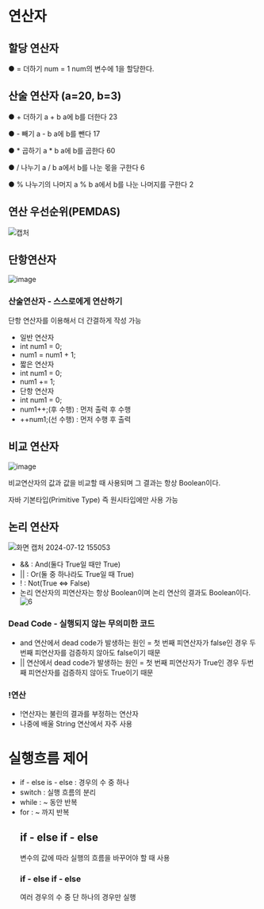 # 연산자
## 할당 연산자
● = 더하기 num = 1 num의 변수에 1을 할당한다.
## 산술 연산자 (a=20, b=3)
● + 더하기 a + b a에 b를 더한다 23

● - 빼기 a - b a에 b를 뺀다 17

● * 곱하기 a * b a에 b를 곱한다 60

● / 나누기 a / b a에서 b를 나눈 몫을 구한다 6

● % 나누기의 나머지 a % b a에서 b를 나눈 나머지를 구한다 2
## 연산 우선순위(PEMDAS)
![캡처](https://github.com/user-attachments/assets/130ae00a-fa67-4a8e-ac54-386c135223f4)
## 단항연산자
![image](https://github.com/user-attachments/assets/ffbbe586-ea87-43d9-b260-abb03b257ee4)
### 산술연산자 - 스스로에게 연산하기
단항 연산자를 이용해서 더 간결하게 작성 가능
 - 일반 연산자
 - int num1 = 0;
 - num1 = num1 + 1;
 - 짧은 연산자
 - int num1 = 0;
 - num1 += 1;
 - 단항 연산자
 - int num1 = 0;
 - num1++;(후 수행) : 먼저 출력 후 수행
 - ++num1;(선 수행) : 먼저 수행 후 출력
## 비교 연산자
![image](https://github.com/user-attachments/assets/7e327daa-2f8d-47d1-b827-3365bb1fe0d5)

비교연산자의 값과 값을 비교할 때 사용되며 그 결과는 항상 Boolean이다.

자바 기본타입(Primitive Type) 즉 원시타입에만 사용 가능
## 논리 연산자
![화면 캡처 2024-07-12 155053](https://github.com/user-attachments/assets/9007eee3-0893-426e-ac6f-97980a26154b)
- && : And(둘다 True일 때만 True)
- || : Or(둘 중 하나라도 True일 때 True)
- ! : Not(True <=> False)
- 논리 연산자의 피연산자는 항상 Boolean이며 논리 연산의 결과도 Boolean이다.
  ![6](https://github.com/user-attachments/assets/3cd14bd6-fe7e-4a34-906b-d449283e532b)

### Dead Code - 실행되지 않는 무의미한 코드
- and 연산에서 dead code가 발생하는 원인 = 첫 번째 피연산자가 false인 경우 두번째 피연산자를 검증하지 않아도 false이기 때문
- || 연산에서 dead code가 발생하는 원인 = 첫 번째 피연산자가 True인 경우 두번째 피연산자를 검증하지 않아도 True이기 때문
### !연산
- !연산자는 불린의 결과를 부정하는 연산자
- 나중에 배울 String 연산에서 자주 사용
# 실행흐름 제어
- if - else is - else : 경우의 수 중 하나
- switch : 실행 흐름의 분리
- while : ~ 동안 반복
- for : ~ 까지 반복
  ## if - else if - else
  변수의 값에 따라 실행의 흐름을 바꾸어야 할 때 사용
  ### if - else if - else
  여러 경우의 수 중 단 하나의 경우만 실행

